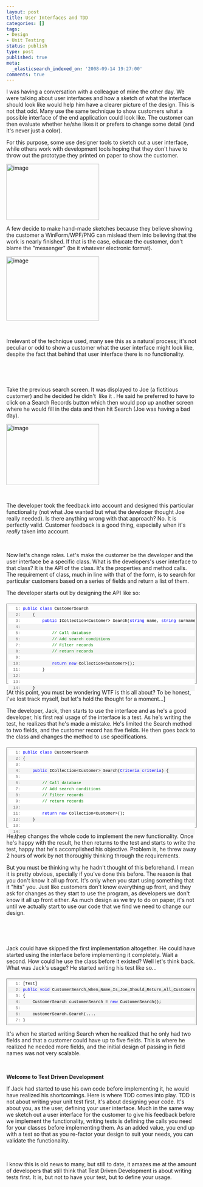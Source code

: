 ```yaml
---
layout: post
title: User Interfaces and TDD
categories: []
tags:
- Design
- Unit Testing
status: publish
type: post
published: true
meta:
  _elasticsearch_indexed_on: '2008-09-14 19:27:00'
comments: true
---
```

<p>I was having a conversation with a colleague of mine the other day. We were talking about user interfaces and how a sketch of what the interface should look like would help him have a clearer picture of the design. This is not that odd. Many use the same technique to show customers what a possible interface of the end application could look like. The customer can then evaluate whether he/she likes it or prefers to change some detail (and it&#039;s never just a color).&nbsp; </p>  <p>For this purpose, some use designer tools to sketch out a user interface, while others work with development tools hoping that they don&#039;t have to throw out the prototype they printed on paper to show the customer. </p>  <p><a href="/blogengine/image.axd?picture=WindowsLiveWriter/UserInterfacesandTDD_DB40/image_4.png"><img style="border-width:0;" src="/blogengine/image.axd?picture=WindowsLiveWriter/UserInterfacesandTDD_DB40/image_thumb_1.png" border="0" alt="image" width="244" height="147" /></a> </p>  <p>A few decide to make hand-made sketches because they believe showing the customer a WinForm/WPF/PNG can mislead them into believing that the work is nearly finished. If that is the case, educate the customer, don&#039;t blame the &quot;messenger&quot; (be it whatever electronic format). </p>  <p><a href="/blogengine/image.axd?picture=WindowsLiveWriter/UserInterfacesandTDD_DB40/image_2.png"><img style="border-width:0;" src="/blogengine/image.axd?picture=WindowsLiveWriter/UserInterfacesandTDD_DB40/image_thumb.png" border="0" alt="image" width="244" height="168" /></a> </p>  <p>&nbsp;</p>  <p>Irrelevant of the technique used, many see this as a natural process; it&#039;s not peculiar or odd to show a customer what the user interface might look like, despite the fact that behind that user interface there is no functionality. </p>  <p>&nbsp;</p>  <p>&nbsp;</p>  <p>Take the previous search screen. It was displayed to Joe (a fictitious customer) and he decided he didn&#039;t&nbsp; like it . He said he preferred to have to click on a Search Records button which then would pop up another screen where he would fill in the data and then hit Search (Joe was having a bad day). </p>  <p><a href="/blogengine/image.axd?picture=WindowsLiveWriter/UserInterfacesandTDD_DB40/image_6.png"><img style="border-width:0;" src="/blogengine/image.axd?picture=WindowsLiveWriter/UserInterfacesandTDD_DB40/image_thumb_2.png" border="0" alt="image" width="244" height="160" /></a> </p>  <p>&nbsp;</p>  <p>The developer took the feedback into account and designed this particular functionality (not what Joe wanted but what the developer thought Joe really needed). Is there anything wrong with that approach? No. It is perfectly valid. Customer feedback is a good thing, especially when it&#039;s <em>really </em>taken into account.</p>  <p>&nbsp;</p>  <p>Now let&#039;s change roles. Let&#039;s make the customer be the developer and the user interface be a specific class. What is the developers&#039;s user interface to that class? It is the API of the class. It&#039;s the properties and method calls. The requirement of class, much in line with that of the form, is to search for particular customers based on a series of fields and return a list of them. </p>  <p>The developer starts out by designing the API like so:</p>  <div style="font-size:8pt;width:97.5%;cursor:text;max-height:200px;line-height:12pt;font-family:consolas, 'Courier New', courier, monospace;background-color:#f4f4f4;border-color:gray;border-style:solid;border-width:1px;margin:20px 0 10px;padding:4px;">   <div style="font-size:8pt;width:100%;color:black;line-height:12pt;font-family:consolas, 'Courier New', courier, monospace;background-color:#f4f4f4;border-style:none;padding:0;">     <pre style="font-size:8pt;width:100%;color:black;line-height:12pt;font-family:consolas, 'Courier New', courier, monospace;background-color:white;border-style:none;margin:0;padding:0;"><span style="color:#606060;">   1:</span> <span style="color:#0000ff;">public</span> <span style="color:#0000ff;">class</span> CustomerSearch</pre><pre style="font-size:8pt;width:100%;color:black;line-height:12pt;font-family:consolas, 'Courier New', courier, monospace;background-color:#f4f4f4;border-style:none;margin:0;padding:0;"><span style="color:#606060;">   2:</span>     {</pre><pre style="font-size:8pt;width:100%;color:black;line-height:12pt;font-family:consolas, 'Courier New', courier, monospace;background-color:white;border-style:none;margin:0;padding:0;"><span style="color:#606060;">   3:</span>         <span style="color:#0000ff;">public</span> ICollection&lt;Customer&gt; Search(<span style="color:#0000ff;">string</span> name, <span style="color:#0000ff;">string</span> surname) {</pre><pre style="font-size:8pt;width:100%;color:black;line-height:12pt;font-family:consolas, 'Courier New', courier, monospace;background-color:#f4f4f4;border-style:none;margin:0;padding:0;"><span style="color:#606060;">   4:</span>             </pre><pre style="font-size:8pt;width:100%;color:black;line-height:12pt;font-family:consolas, 'Courier New', courier, monospace;background-color:white;border-style:none;margin:0;padding:0;"><span style="color:#606060;">   5:</span>             <span style="color:#008000;">// Call database</span></pre><pre style="font-size:8pt;width:100%;color:black;line-height:12pt;font-family:consolas, 'Courier New', courier, monospace;background-color:#f4f4f4;border-style:none;margin:0;padding:0;"><span style="color:#606060;">   6:</span>             <span style="color:#008000;">// Add search conditions</span></pre><pre style="font-size:8pt;width:100%;color:black;line-height:12pt;font-family:consolas, 'Courier New', courier, monospace;background-color:white;border-style:none;margin:0;padding:0;"><span style="color:#606060;">   7:</span>             <span style="color:#008000;">// Filter records</span></pre><pre style="font-size:8pt;width:100%;color:black;line-height:12pt;font-family:consolas, 'Courier New', courier, monospace;background-color:#f4f4f4;border-style:none;margin:0;padding:0;"><span style="color:#606060;">   8:</span>             <span style="color:#008000;">// return records</span></pre><pre style="font-size:8pt;width:100%;color:black;line-height:12pt;font-family:consolas, 'Courier New', courier, monospace;background-color:white;border-style:none;margin:0;padding:0;"><span style="color:#606060;">   9:</span>&nbsp; </pre><pre style="font-size:8pt;width:100%;color:black;line-height:12pt;font-family:consolas, 'Courier New', courier, monospace;background-color:#f4f4f4;border-style:none;margin:0;padding:0;"><span style="color:#606060;">  10:</span>             <span style="color:#0000ff;">return</span> <span style="color:#0000ff;">new</span> Collection&lt;Customer&gt;();</pre><pre style="font-size:8pt;width:100%;color:black;line-height:12pt;font-family:consolas, 'Courier New', courier, monospace;background-color:white;border-style:none;margin:0;padding:0;"><span style="color:#606060;">  11:</span>         }</pre><pre style="font-size:8pt;width:100%;color:black;line-height:12pt;font-family:consolas, 'Courier New', courier, monospace;background-color:#f4f4f4;border-style:none;margin:0;padding:0;"><span style="color:#606060;">  12:</span>         </pre><pre style="font-size:8pt;width:100%;color:black;line-height:12pt;font-family:consolas, 'Courier New', courier, monospace;background-color:white;border-style:none;margin:0;padding:0;"><span style="color:#606060;">  13:</span>&nbsp; </pre><pre style="font-size:8pt;width:100%;color:black;line-height:12pt;font-family:consolas, 'Courier New', courier, monospace;background-color:#f4f4f4;border-style:none;margin:0;padding:0;"><span style="color:#606060;">  14:</span>     }</pre></div></div><p>[At this point, you must be wondering WTF is this all about? To be honest, I&#039;ve lost track myself, but let&#039;s hold the thought for a moment...]&nbsp;</p><p>The developer, Jack, then starts to use the interface and as he&#039;s a good developer, his first real usage of the interface is a test. As he&#039;s writing the test, he realizes that he&#039;s made a mistake. He&#039;s limited the Search method to two fields, and the customer record has five fields. He then goes back to the class and changes the method to use specifications. </p><div style="font-size:8pt;width:97.5%;cursor:text;max-height:200px;line-height:12pt;font-family:consolas, 'Courier New', courier, monospace;background-color:#f4f4f4;border-color:gray;border-style:solid;border-width:1px;margin:20px 0 10px;padding:4px;"><div style="font-size:8pt;width:100%;color:black;line-height:12pt;font-family:consolas, 'Courier New', courier, monospace;background-color:#f4f4f4;border-style:none;padding:0;"><pre style="font-size:8pt;width:100%;color:black;line-height:12pt;font-family:consolas, 'Courier New', courier, monospace;background-color:white;border-style:none;margin:0;padding:0;"><span style="color:#606060;">   1:</span> <span style="color:#0000ff;">public</span> <span style="color:#0000ff;">class</span> CustomerSearch</pre><pre style="font-size:8pt;width:100%;color:black;line-height:12pt;font-family:consolas, 'Courier New', courier, monospace;background-color:#f4f4f4;border-style:none;margin:0;padding:0;"><span style="color:#606060;">   2:</span> {</pre><pre style="font-size:8pt;width:100%;color:black;line-height:12pt;font-family:consolas, 'Courier New', courier, monospace;background-color:white;border-style:none;margin:0;padding:0;"><span style="color:#606060;">   3:</span>         </pre><pre style="font-size:8pt;width:100%;color:black;line-height:12pt;font-family:consolas, 'Courier New', courier, monospace;background-color:#f4f4f4;border-style:none;margin:0;padding:0;"><span style="color:#606060;">   4:</span>     <span style="color:#0000ff;">public</span> ICollection&lt;Customer&gt; Search(<span style="color:#0000ff;">Criteria criteria</span>) {</pre><pre style="font-size:8pt;width:100%;color:black;line-height:12pt;font-family:consolas, 'Courier New', courier, monospace;background-color:white;border-style:none;margin:0;padding:0;"><span style="color:#606060;">   5:</span>     </pre><pre style="font-size:8pt;width:100%;color:black;line-height:12pt;font-family:consolas, 'Courier New', courier, monospace;background-color:#f4f4f4;border-style:none;margin:0;padding:0;"><span style="color:#606060;">   6:</span>         <span style="color:#008000;">// Call database</span></pre><pre style="font-size:8pt;width:100%;color:black;line-height:12pt;font-family:consolas, 'Courier New', courier, monospace;background-color:white;border-style:none;margin:0;padding:0;"><span style="color:#606060;">   7:</span>         <span style="color:#008000;">// Add search conditions</span></pre><pre style="font-size:8pt;width:100%;color:black;line-height:12pt;font-family:consolas, 'Courier New', courier, monospace;background-color:#f4f4f4;border-style:none;margin:0;padding:0;"><span style="color:#606060;">   8:</span>         <span style="color:#008000;">// Filter records</span></pre><pre style="font-size:8pt;width:100%;color:black;line-height:12pt;font-family:consolas, 'Courier New', courier, monospace;background-color:white;border-style:none;margin:0;padding:0;"><span style="color:#606060;">   9:</span>         <span style="color:#008000;">// return records</span></pre><pre style="font-size:8pt;width:100%;color:black;line-height:12pt;font-family:consolas, 'Courier New', courier, monospace;background-color:#f4f4f4;border-style:none;margin:0;padding:0;"><span style="color:#606060;">  10:</span>&nbsp; </pre><pre style="font-size:8pt;width:100%;color:black;line-height:12pt;font-family:consolas, 'Courier New', courier, monospace;background-color:white;border-style:none;margin:0;padding:0;"><span style="color:#606060;">  11:</span>         <span style="color:#0000ff;">return</span> <span style="color:#0000ff;">new</span> Collection&lt;Customer&gt;();</pre><pre style="font-size:8pt;width:100%;color:black;line-height:12pt;font-family:consolas, 'Courier New', courier, monospace;background-color:#f4f4f4;border-style:none;margin:0;padding:0;"><span style="color:#606060;">  12:</span>     }</pre><pre style="font-size:8pt;width:100%;color:black;line-height:12pt;font-family:consolas, 'Courier New', courier, monospace;background-color:white;border-style:none;margin:0;padding:0;"><span style="color:#606060;">  13:</span>     </pre><pre style="font-size:8pt;width:100%;color:black;line-height:12pt;font-family:consolas, 'Courier New', courier, monospace;background-color:#f4f4f4;border-style:none;margin:0;padding:0;"><span style="color:#606060;">  14:</span>&nbsp; </pre><pre style="font-size:8pt;width:100%;color:black;line-height:12pt;font-family:consolas, 'Courier New', courier, monospace;background-color:white;border-style:none;margin:0;padding:0;"><span style="color:#606060;">  15:</span> }</pre></div></div><p>He then changes the whole code to implement the new functionality. Once he&#039;s happy with the result, he then returns to the test and starts to write the test, happy that he&#039;s accomplished his objective. Problem is, he threw away 2 hours of work by not thoroughly thinking through the requirements. </p><p>But you must be thinking why he hadn&#039;t thought of this beforehand. I mean it is pretty obvious, specially if you&#039;ve done this before. The reason is that you don&#039;t know it all up front. It&#039;s only when you start using something that it &quot;hits&quot; you. Just like customers don&#039;t know everything up front, and they ask for changes as they start to use the program, as developers we don&#039;t know it all up front either. As much design as we try to do on paper, it&#039;s not until we actually start to use our code that we find we need to change our design. </p><p>&nbsp;</p><p>&nbsp;</p><p>Jack could have skipped the first implementation altogether. He could have started using the interface before implementing it completely. Wait a second. How could he use the class before it existed? Well let&#039;s think back. What was Jack&#039;s usage? He started writing his test like so...</p><div style="font-size:8pt;width:97.5%;cursor:text;max-height:200px;line-height:12pt;font-family:consolas, 'Courier New', courier, monospace;background-color:#f4f4f4;border-color:gray;border-style:solid;border-width:1px;margin:20px 0 10px;padding:4px;"><div style="font-size:8pt;width:100%;color:black;line-height:12pt;font-family:consolas, 'Courier New', courier, monospace;background-color:#f4f4f4;border-style:none;padding:0;"><pre style="font-size:8pt;width:100%;color:black;line-height:12pt;font-family:consolas, 'Courier New', courier, monospace;background-color:white;border-style:none;margin:0;padding:0;"><span style="color:#606060;">   1:</span> [Test]</pre><pre style="font-size:8pt;width:100%;color:black;line-height:12pt;font-family:consolas, 'Courier New', courier, monospace;background-color:#f4f4f4;border-style:none;margin:0;padding:0;"><span style="color:#606060;">   2:</span> <span style="color:#0000ff;">public</span> <span style="color:#0000ff;">void</span> CustomerSearch_When_Name_Is_Joe_Should_Return_All_Customers_Named_Joe()</pre><pre style="font-size:8pt;width:100%;color:black;line-height:12pt;font-family:consolas, 'Courier New', courier, monospace;background-color:white;border-style:none;margin:0;padding:0;"><span style="color:#606060;">   3:</span> {</pre><pre style="font-size:8pt;width:100%;color:black;line-height:12pt;font-family:consolas, 'Courier New', courier, monospace;background-color:#f4f4f4;border-style:none;margin:0;padding:0;"><span style="color:#606060;">   4:</span>     CustomerSearch customerSearch = <span style="color:#0000ff;">new</span> CustomerSearch();</pre><pre style="font-size:8pt;width:100%;color:black;line-height:12pt;font-family:consolas, 'Courier New', courier, monospace;background-color:white;border-style:none;margin:0;padding:0;"><span style="color:#606060;">   5:</span>     </pre><pre style="font-size:8pt;width:100%;color:black;line-height:12pt;font-family:consolas, 'Courier New', courier, monospace;background-color:#f4f4f4;border-style:none;margin:0;padding:0;"><span style="color:#606060;">   6:</span>     customerSearch.Search(....    </pre><pre style="font-size:8pt;width:100%;color:black;line-height:12pt;font-family:consolas, 'Courier New', courier, monospace;background-color:white;border-style:none;margin:0;padding:0;"><span style="color:#606060;">   7:</span> }</pre></div></div><p>It&#039;s when he started writing Search when he realized that he only had two fields and that a customer could have up to five fields. This is where he realized he needed more fields, and the initial design of passing in field names was not very scalable. </p><p>&nbsp;</p><p><strong>Welcome to Test Driven Development</strong></p><p>If Jack had started to use his own code before implementing it, he would have realized his shortcomings. Here is where TDD comes into play. TDD is not about writing your unit test first, it&#039;s about designing your code. It&#039;s about you, as the user, defining your user interface. Much in the same way we sketch out a user interface for the customer to give his feedback before we implement the functionality, writing tests is defining the calls you need for your classes before implementing them. As an added value, you end up with a test so that as you re-factor your design to suit your needs, you can validate the functionality.</p><p>&nbsp;</p><p>I know this is old news to many, but still to date, it amazes me at the amount of developers that still think that Test Driven Development is about writing tests first. It is, but not to have your test, but to define your usage. </p><p>&nbsp;</p><p>&nbsp;</p><p>&nbsp;</p>
